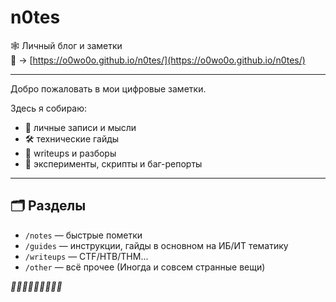 # n0tes

🕸️ Личный блог и заметки  
🔗 → [https://o0wo0o.github.io/n0tes/](https://o0wo0o.github.io/n0tes/)

---

Добро пожаловать в мои цифровые заметки.

Здесь я собираю:

- 📓 личные записи и мысли
- 🛠️ технические гайды
- 📜 writeups и разборы
- 🧪 эксперименты, скрипты и баг-репорты

---

## 🗂 Разделы

- `/notes` — быстрые пометки
- `/guides` — инструкции, гайды в основном на ИБ/ИТ тематику
- `/writeups` — CTF/HTB/THM...
- `/other` — всё прочее (Иногда и совсем странные вещи)


_👹👹👹👹👹👹👹👹👹_

